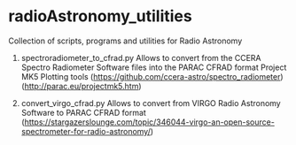 # radioAstronomy_utilities
Collection of scripts, programs and utilities for Radio Astronomy


1) spectroradiometer_to_cfrad.py
   Allows to convert from the CCERA Spectro Radiometer Software files into the PARAC CFRAD format Project MK5 Plotting tools
   (https://github.com/ccera-astro/spectro_radiometer)
   (http://parac.eu/projectmk5.htm)


2) convert_virgo_cfrad.py
   Allows to convert from VIRGO Radio Astronomy Software to PARAC CFRAD format
   (https://stargazerslounge.com/topic/346044-virgo-an-open-source-spectrometer-for-radio-astronomy/)
